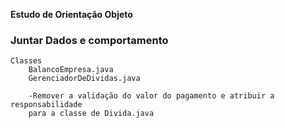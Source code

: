 <b>Estudo de Orientação Objeto</b>

### Juntar Dados e comportamento
```
Classes 
    BalancoEmpresa.java
    GerenciadorDeDividas.java    
    
    -Remover a validação do valor do pagamento e atribuir a responsabilidade
    para a classe de Divida.java
```


